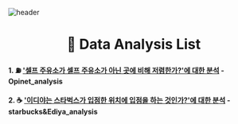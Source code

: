 ![header](https://capsule-render.vercel.app/api?type=waving&color=003459&height=230&section=header&text=Hello%20I'm%20Sujin&animation=twinkling&fontAlign=75&fontSize=50&fontColor=fefcfb)

<div align=center><h1>📖 Data Analysis List</h1></div>

#### 1. ⛽ ['셀프 주유소가 셀프 주유소가 아닌 곳에 비해 저렴한가?'에 대한 분석](opinet_analysis/opinet-analysis.ipynb) - Opinet_analysis


#### 2. ☕ ['이디야는 스타벅스가 입점한 위치에 입점을 하는 것인가?'에 대한 분석](starbucks&Ediya_analysis) - starbucks&Ediya_analysis
